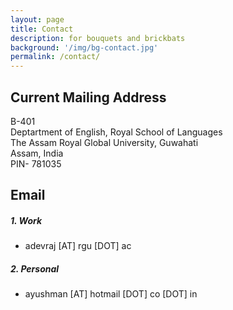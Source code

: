 ```yaml
---
layout: page
title: Contact 
description: for bouquets and brickbats
background: '/img/bg-contact.jpg'
permalink: /contact/
---
```


## Current Mailing Address 

B-401\
Deptartment of English, Royal School of Languages\
The Assam Royal Global University, Guwahati\
Assam, India\
PIN- 781035

## Email  



##### 1. Work
- adevraj [AT] rgu [DOT] ac  

##### 2. Personal
- ayushman [AT] hotmail [DOT] co [DOT] in  

